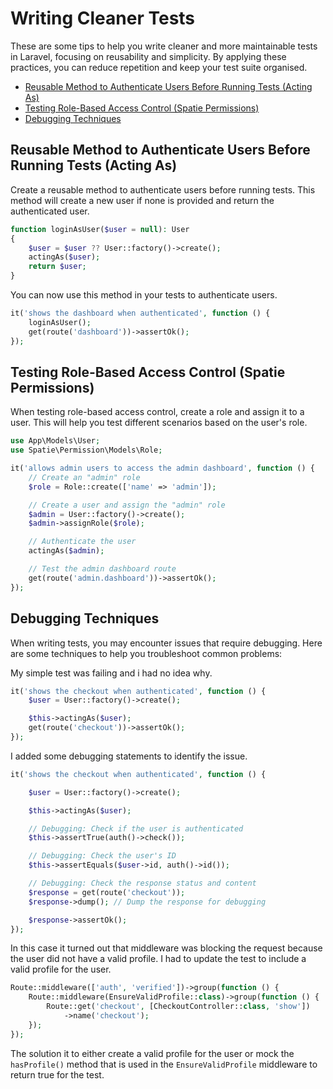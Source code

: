# Writing Cleaner Tests 

<p class="lead">
These are some tips to help you write cleaner and more maintainable tests in Laravel,
focusing on reusability and simplicity. By applying these practices, you can reduce
repetition and keep your test suite organised.
</p>


- [Reusable Method to Authenticate Users Before Running Tests (Acting As)](#reusable-method-to-authenticate-users-before-running-tests-acting-as)
- [Testing Role-Based Access Control (Spatie Permissions)](#testing-role-based-access-control-spatie-permissions)
- [Debugging Techniques](#debugging-techniques)

## Reusable Method to Authenticate Users Before Running Tests (Acting As)

Create a reusable method to authenticate users before running tests. This method will
create a new user if none is provided and return the authenticated user.

```php +torchlight-php
function loginAsUser($user = null): User
{
    $user = $user ?? User::factory()->create();
    actingAs($user);
    return $user;
}
```

You can now use this method in your tests to authenticate users.

```php +torchlight-php
it('shows the dashboard when authenticated', function () {
    loginAsUser();
    get(route('dashboard'))->assertOk();
});
```

## Testing Role-Based Access Control (Spatie Permissions)

When testing role-based access control, create a role and assign it to a user. This will
help you test different scenarios based on the user's role.

```php +torchlight-php
use App\Models\User;
use Spatie\Permission\Models\Role;

it('allows admin users to access the admin dashboard', function () {
    // Create an "admin" role
    $role = Role::create(['name' => 'admin']);

    // Create a user and assign the "admin" role
    $admin = User::factory()->create();
    $admin->assignRole($role);

    // Authenticate the user
    actingAs($admin);

    // Test the admin dashboard route
    get(route('admin.dashboard'))->assertOk();
});
```



## Debugging Techniques

When writing tests, you may encounter issues that require debugging. Here are some techniques to help you troubleshoot common problems:

My simple test was failing and i had no idea why.

```php +torchlight-php
it('shows the checkout when authenticated', function () {
    $user = User::factory()->create();

    $this->actingAs($user);
    get(route('checkout'))->assertOk();
});
```

I added some debugging statements to identify the issue.

```php +torchlight-php
it('shows the checkout when authenticated', function () {

    $user = User::factory()->create();

    $this->actingAs($user);

    // Debugging: Check if the user is authenticated
    $this->assertTrue(auth()->check());

    // Debugging: Check the user's ID
    $this->assertEquals($user->id, auth()->id());

    // Debugging: Check the response status and content
    $response = get(route('checkout'));
    $response->dump(); // Dump the response for debugging

    $response->assertOk();
});
```

In this case it turned out that middleware was blocking the request because the user did
not have a valid profile. I had to update the test to include a valid profile for the
user.

```php +torchlight-php
Route::middleware(['auth', 'verified'])->group(function () {
    Route::middleware(EnsureValidProfile::class)->group(function () {
        Route::get('checkout', [CheckoutController::class, 'show'])
            ->name('checkout');
    });
});
```

The solution it to either create a valid profile for the user or mock the `hasProfile()`
method that is used in the `EnsureValidProfile` middleware to return true for the test.



<!-- By adding a valid profile to the user, the test passed successfully.

```php +torchlight-php
it('shows the checkout when authenticated', function () {
    $user = User::factory()->create();
    $user->profile()->create(['name' => 'John Doe']);

    $this->actingAs($user);
    get(route('checkout'))->assertOk();
});
``` -->